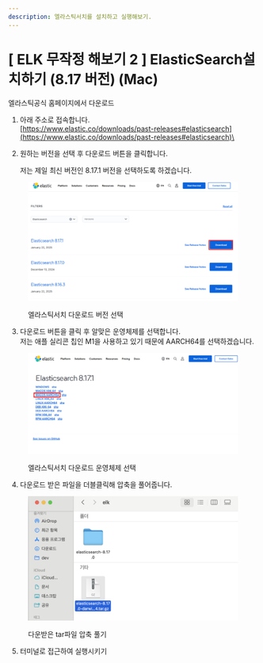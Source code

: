 ```yaml
---
description: 엘라스틱서치를 설치하고 실행해보기.
---
```


# \[ ELK 무작정 해보기 2 ] ElasticSearch설치하기 (8.17 버전) (Mac)

엘라스틱공식 홈페이지에서 다운로드

1. 아래 주소로 접속합니다.\
   [https://www.elastic.co/downloads/past-releases#elasticsearch](https://www.elastic.co/downloads/past-releases#elasticsearch)\

2.  원하는 버전을 선택 후 다운로드 버튼을 클릭합니다.

    저는 제일 최신 버전인 8.17.1 버전을 선택하도록 하겠습니다.

<figure><img src="../.gitbook/assets/es_download (1).png" alt=""><figcaption><p>엘라스틱서치 다운로드 버전 선택</p></figcaption></figure>

3. 다운로드 버튼을 클릭 후 알맞은 운영체제를 선택합니다.\
   저는 애플 실리콘 칩인 M1을 사용하고 있기 때문에 AARCH64를 선택하겠습니다.

<figure><img src="../.gitbook/assets/es_download2.png" alt=""><figcaption><p>엘라스틱서치 다운로드 운영체제 선택</p></figcaption></figure>

4. 다운로드 받은 파일을 더블클릭해 압축을 풀어줍니다.

<figure><img src="../.gitbook/assets/es_download3.png" alt=""><figcaption><p>다운받은 tar파일 압축 풀기</p></figcaption></figure>

5. 터미널로 접근하여 실행시키기
